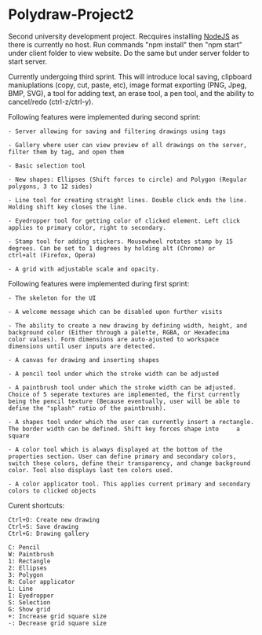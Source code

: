 # Polydraw-Project2
Second university development project. Recquires installing [NodeJS](https://nodejs.org/en/) as there is currently no host. Run commands "npm install" then "npm start" under client folder to view website. Do the same but under server folder to start server.

Currently undergoing third sprint. This will introduce local saving, clipboard maniuplations (copy, cut, paste, etc), image format exporting (PNG, Jpeg, BMP, SVG), a tool for adding text, an erase tool, a pen tool, and the ability to cancel/redo (ctrl-z/ctrl-y).

Following features were implemented during second sprint:

    - Server allowing for saving and filtering drawings using tags
    
    - Gallery where user can view preview of all drawings on the server, filter them by tag, and open them
    
    - Basic selection tool
    
    - New shapes: Ellipses (Shift forces to circle) and Polygon (Regular polygons, 3 to 12 sides)
    
    - Line tool for creating straight lines. Double click ends the line. Holding shift key closes the line.
    
    - Eyedropper tool for getting color of clicked element. Left click applies to primary color, right to secondary.
    
    - Stamp tool for adding stickers. Mousewheel rotates stamp by 15 degrees. Can be set to 1 degrees by holding alt (Chrome) or          
    ctrl+alt (Firefox, Opera)
    
    - A grid with adjustable scale and opacity.

Following features were implemented during first sprint:

    - The skeleton for the UI

    - A welcome message which can be disabled upon further visits

    - The ability to create a new drawing by defining width, height, and background color (Either through a palette, RGBA, or Hexadecima
    color values). Form dimensions are auto-ajusted to workspace dimensions until user inputs are detected.

    - A canvas for drawing and inserting shapes

    - A pencil tool under which the stroke width can be adjusted

    - A paintbrush tool under which the stroke width can be adjusted. Choice of 5 seperate textures are implemented, the first currently  
    being the pencil texture (Because eventually, user will be able to define the "splash" ratio of the paintbrush).

    - A shapes tool under which the user can currently insert a rectangle. The border width can be defined. Shift key forces shape into     a square

    - A color tool which is always displayed at the bottom of the properties section. User can define primary and secondary colors,         switch these colors, define their transparency, and change background color. Tool also displays last ten colors used.

    - A color applicator tool. This applies current primary and secondary colors to clicked objects
  
Curent shortcuts:

    Ctrl+O: Create new drawing
    Ctrl+S: Save drawing
    Ctrl+G: Drawing gallery
    
    C: Pencil
    W: Paintbrush
    1: Rectangle
    2: Ellipses
    3: Polygon
    R: Color applicator
    L: Line
    I: Eyedropper
    S: Selection
    G: Show grid
    +: Increase grid square size
    -: Decrease grid square size
    
